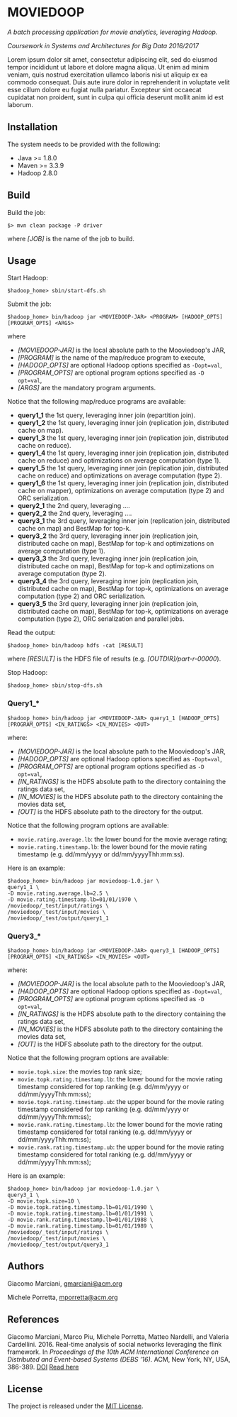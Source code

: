 # MOVIEDOOP

*A batch processing application for movie analytics, leveraging Hadoop.*

*Coursework in Systems and Architectures for Big Data 2016/2017*

Lorem ipsum dolor sit amet, consectetur adipiscing elit, sed do eiusmod tempor incididunt ut labore et dolore magna aliqua.
Ut enim ad minim veniam, quis nostrud exercitation ullamco laboris nisi ut aliquip ex ea commodo consequat.
Duis aute irure dolor in reprehenderit in voluptate velit esse cillum dolore eu fugiat nulla pariatur.
Excepteur sint occaecat cupidatat non proident, sunt in culpa qui officia deserunt mollit anim id est laborum.


## Installation
The system needs to be provided with the following:
* Java >= 1.8.0
* Maven >= 3.3.9
* Hadoop 2.8.0


## Build
Build the job:

    $> mvn clean package -P driver
    
where *[JOB]* is the name of the job to build.



## Usage
Start Hadoop:
    
    $hadoop_home> sbin/start-dfs.sh

Submit the job:

    $hadoop_home> bin/hadoop jar <MOVIEDOOP-JAR> <PROGRAM> [HADOOP_OPTS] [PROGRAM_OPTS] <ARGS>
    
where 
* *[MOVIEDOOP-JAR]* is the local absolute path to the Mooviedoop's JAR, 
* *[PROGRAM]* is the name of the map/reduce program to execute,
* *[HADOOP_OPTS]* are optional Hadoop options specified as `-Dopt=val`,
* *[PROGRAM_OPTS]* are optional program options specified as `-D opt=val`,
* *[ARGS]* are the mandatory program arguments.

Notice that the following map/reduce programs are available:
* **query1_1** the 1st query, leveraging inner join (repartition join).
* **query1_2** the 1st query, leveraging inner join (replication join, distributed cache on map).
* **query1_3** the 1st query, leveraging inner join (replication join, distributed cache on reduce).
* **query1_4** the 1st query, leveraging inner join (replication join, distributed cache on reduce) and optimizations on average computation (type 1).
* **query1_5** the 1st query, leveraging inner join (replication join, distributed cache on reduce) and optimizations on average computation (type 2).
* **query1_6** the 1st query, leveraging inner join (replication join, distributed cache on mapper), optimizations on average computation (type 2) and ORC serialization.
* **query2_1** the 2nd query, leveraging ....
* **query2_2** the 2nd query, leveraging ....
* **query3_1** the 3rd query, leveraging inner join (replication join, distributed cache on map) and BestMap for top-k.
* **query3_2** the 3rd query, leveraging inner join (replication join, distributed cache on map), BestMap for top-k and optimizations on average computation (type 1).
* **query3_3** the 3rd query, leveraging inner join (replication join, distributed cache on map), BestMap for top-k and optimizations on average computation (type 2).
* **query3_4** the 3rd query, leveraging inner join (replication join, distributed cache on map), BestMap for top-k, optimizations on average computation (type 2) and ORC serialization.
* **query3_5** the 3rd query, leveraging inner join (replication join, distributed cache on map), BestMap for top-k, optimizations on average computation (type 2), ORC serialization and parallel jobs.

Read the output:

    $hadoop_home> bin/hadoop hdfs -cat [RESULT]
    
where
*[RESULT]* is the HDFS file of results (e.g. *[OUTDIR]/part-r-00000*).

Stop Hadoop:

    $hadoop_home> sbin/stop-dfs.sh


### Query1_*

    $hadoop_home> bin/hadoop jar <MOVIEDOOP-JAR> query1_1 [HADOOP_OPTS] [PROGRAM_OPTS] <IN_RATINGS> <IN_MOVIES> <OUT>
    
where:
* *[MOVIEDOOP-JAR]* is the local absolute path to the Mooviedoop's JAR,
* *[HADOOP_OPTS]* are optional Hadoop options specified as `-Dopt=val`,
* *[PROGRAM_OPTS]* are optional program options specified as `-D opt=val`,
* *[IN\_RATINGS]* is the HDFS absolute path to the directory containing the ratings data set,
* *[IN\_MOVIES]* is the HDFS absolute path to the directory containing the movies data set,
* *[OUT]* is the HDFS absolute path to the directory for the output.

Notice that the following program options are available:
* `movie.rating.average.lb`: the lower bound for the movie average rating;
* `movie.rating.timestamp.lb`: the lower bound for the movie rating timestamp (e.g. dd/mm/yyyy or dd/mm/yyyyThh:mm:ss).

Here is an example:

    $hadoop_home> bin/hadoop jar moviedoop-1.0.jar \
    query1_1 \
    -D movie.rating.average.lb=2.5 \
    -D movie.rating.timestamp.lb=01/01/1970 \
    /moviedoop/_test/input/ratings \
    /moviedoop/_test/input/movies \
    /moviedoop/_test/output/query1_1


### Query3_*

    $hadoop_home> bin/hadoop jar <MOVIEDOOP-JAR> query3_1 [HADOOP_OPTS] [PROGRAM_OPTS] <IN_RATINGS> <IN_MOVIES> <OUT>
    
where:
* *[MOVIEDOOP-JAR]* is the local absolute path to the Mooviedoop's JAR,
* *[HADOOP_OPTS]* are optional Hadoop options specified as `-Dopt=val`,
* *[PROGRAM_OPTS]* are optional program options specified as `-D opt=val`,
* *[IN\_RATINGS]* is the HDFS absolute path to the directory containing the ratings data set,
* *[IN\_MOVIES]* is the HDFS absolute path to the directory containing the movies data set,
* *[OUT]* is the HDFS absolute path to the directory for the output.

Notice that the following program options are available:
* `movie.topk.size`: the movies top rank size;
* `movie.topk.rating.timestamp.lb`: the lower bound for the movie rating timestamp considered for top ranking (e.g. dd/mm/yyyy or dd/mm/yyyyThh:mm:ss);
* `movie.topk.rating.timestamp.ub`: the upper bound for the movie rating timestamp considered for top ranking (e.g. dd/mm/yyyy or dd/mm/yyyyThh:mm:ss);
* `movie.rank.rating.timestamp.lb`: the lower bound for the movie rating timestamp considered for total ranking (e.g. dd/mm/yyyy or dd/mm/yyyyThh:mm:ss);
* `movie.rank.rating.timestamp.ub`: the upper bound for the movie rating timestamp considered for total ranking (e.g. dd/mm/yyyy or dd/mm/yyyyThh:mm:ss);

Here is an example:

    $hadoop_home> bin/hadoop jar moviedoop-1.0.jar \
    query3_1 \
    -D movie.topk.size=10 \
    -D movie.topk.rating.timestamp.lb=01/01/1990 \
    -D movie.topk.rating.timestamp.lb=01/01/1991 \
    -D movie.rank.rating.timestamp.lb=01/01/1988 \
    -D movie.rank.rating.timestamp.lb=01/01/1989 \
    /moviedoop/_test/input/ratings \
    /moviedoop/_test/input/movies \
    /moviedoop/_test/output/query3_1

## Authors
Giacomo Marciani, [gmarciani@acm.org](mailto:gmarciani@acm.org)

Michele Porretta, [mporretta@acm.org](mailto:mporretta@acm.org)


## References
Giacomo Marciani, Marco Piu, Michele Porretta, Matteo Nardelli, and Valeria Cardellini. 2016. Real-time analysis of social networks leveraging the flink framework. In *Proceedings of the 10th ACM International Conference on Distributed and Event-based Systems (DEBS '16)*. ACM, New York, NY, USA, 386-389. [DOI](http://dx.doi.org/10.1145/2933267.2933517) [Read here](http://dl.acm.org/citation.cfm?id=2933517)


## License
The project is released under the [MIT License](https://opensource.org/licenses/MIT).
